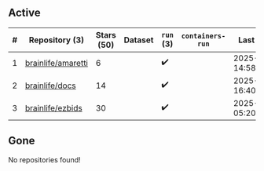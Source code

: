 ## Active
| # | Repository (3) | Stars (50) | Dataset | `run` (3) | `containers-run` | Last Modified |
| --- | --- | --- | --- | --- | --- | --- |
| 1 | [brainlife/amaretti](https://github.com/brainlife/amaretti) | 6 |  | :heavy_check_mark: |  | 2025-05-27 14:58:38+00:00 |
| 2 | [brainlife/docs](https://github.com/brainlife/docs) | 14 |  | :heavy_check_mark: |  | 2025-04-16 16:40:54+00:00 |
| 3 | [brainlife/ezbids](https://github.com/brainlife/ezbids) | 30 |  | :heavy_check_mark: |  | 2025-04-09 05:20:04+00:00 |

## Gone
No repositories found!
